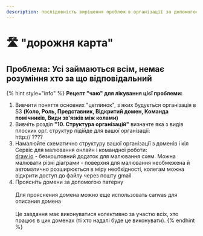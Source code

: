 ```yaml
---
description: послідовність вирішення проблем в організації за допомогою S3
---
```


# 🛣 "дорожня карта"

## Проблема: Усі займаються всім, немає розуміння хто за що відповідальний

{% hint style="info" %}
**Рецепт "чаю" для лікування цієї проблеми:**

1. Вивчити поняття основних "цеглинок", з яких будується організація в S3 **(Коло, Роль, Представник, Відкритий домен, Команда помічників, Види зв'язків між колами)**
2. Вивчіть розділ **"10. Структура організацій"** визначте яка з видів плоских орг. структур підійде для вашої організації:\
   http:// ????
3. Намалюйте схематично структуру вашої організації з доменів і кіл\
   Сервіс для малювання онлайн і командної роботи:\
   [draw.io](https://www.diagrams.net/) - безкоштовний додаток для малювання схем. Можна малювати різні діаграми - поверхня для малювання необмежена й автоматично розширюється в міру необхідності, колегам можна відкрити доступ до файлу через пошту gmail
4. Проясніть домени за допомогою патерну\
   \
   Для прояснения домена можно еще использовать canvas для описания домена\
   \
   Це завдання має виконуватися колективно за участю всіх, хто працює в цих доменах (ті хто надалі буде це виконувати).
{% endhint %}
